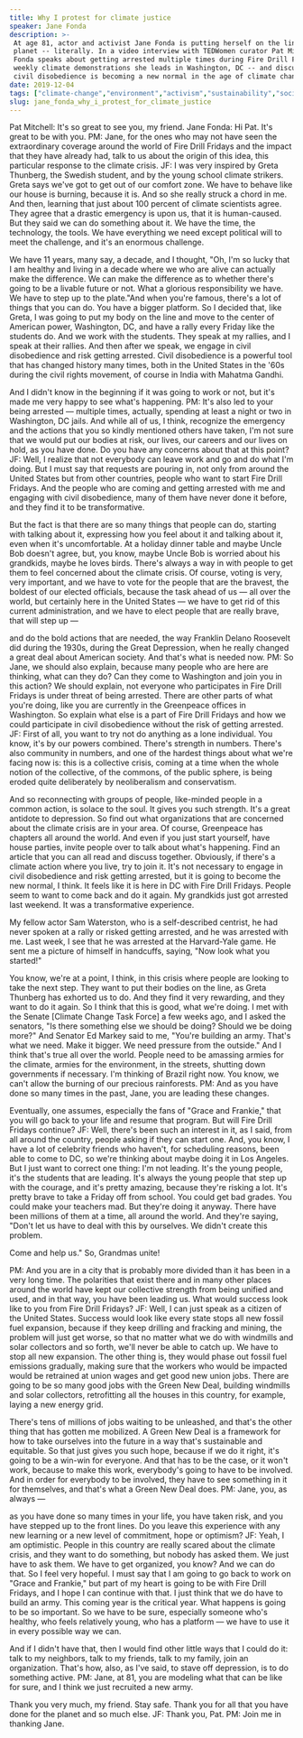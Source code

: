 ```yaml
---
title: Why I protest for climate justice
speaker: Jane Fonda
description: >-
 At age 81, actor and activist Jane Fonda is putting herself on the line for the
 planet -- literally. In a video interview with TEDWomen curator Pat Mitchell,
 Fonda speaks about getting arrested multiple times during Fire Drill Fridays, the
 weekly climate demonstrations she leads in Washington, DC -- and discusses why
 civil disobedience is becoming a new normal in the age of climate change.
date: 2019-12-04
tags: ["climate-change","environment","activism","sustainability","social-change","protests","society","politics"]
slug: jane_fonda_why_i_protest_for_climate_justice
---
```


Pat Mitchell: It's so great to see you, my friend. Jane Fonda: Hi Pat. It's great to be
with you. PM: Jane, for the ones who may not have seen the extraordinary coverage around
the world of Fire Drill Fridays and the impact that they have already had, talk to us
about the origin of this idea, this particular response to the climate crisis. JF: I was
very inspired by Greta Thunberg, the Swedish student, and by the young school climate
strikers. Greta says we've got to get out of our comfort zone. We have to behave like our
house is burning, because it is. And so she really struck a chord in me. And then,
learning that just about 100 percent of climate scientists agree. They agree that a
drastic emergency is upon us, that it is human-caused. But they said we can do something
about it. We have the time, the technology, the tools. We have everything we need except
political will to meet the challenge, and it's an enormous challenge.

We have 11 years, many say, a decade, and I thought, "Oh, I'm so lucky that I am healthy
and living in a decade where we who are alive can actually make the difference. We can
make the difference as to whether there's going to be a livable future or not. What a
glorious responsibility we have. We have to step up to the plate."And when you're famous,
there's a lot of things that you can do. You have a bigger platform. So I decided that,
like Greta, I was going to put my body on the line and move to the center of American
power, Washington, DC, and have a rally every Friday like the students do. And we work
with the students. They speak at my rallies, and I speak at their rallies. And then after
we speak, we engage in civil disobedience and risk getting arrested. Civil disobedience is
a powerful tool that has changed history many times, both in the United States in the '60s
during the civil rights movement, of course in India with Mahatma Gandhi.

And I didn't know in the beginning if it was going to work or not, but it's made me very
happy to see what's happening. PM: It's also led to your being arrested — multiple times,
actually, spending at least a night or two in Washington, DC jails. And while all of us, I
think, recognize the emergency and the actions that you so kindly mentioned others have
taken, I'm not sure that we would put our bodies at risk, our lives, our careers and our
lives on hold, as you have done. Do you have any concerns about that at this point? JF:
Well, I realize that not everybody can leave work and go and do what I'm doing. But I must
say that requests are pouring in, not only from around the United States but from other
countries, people who want to start Fire Drill Fridays. And the people who are coming and
getting arrested with me and engaging with civil disobedience, many of them have never
done it before, and they find it to be transformative.

But the fact is that there are so many things that people can do, starting with talking
about it, expressing how you feel about it and talking about it, even when it's
uncomfortable. At a holiday dinner table and maybe Uncle Bob doesn't agree, but, you know,
maybe Uncle Bob is worried about his grandkids, maybe he loves birds. There's always a way
in with people to get them to feel concerned about the climate crisis. Of course, voting
is very, very important, and we have to vote for the people that are the bravest, the
boldest of our elected officials, because the task ahead of us — all over the world, but
certainly here in the United States — we have to get rid of this current administration,
and we have to elect people that are really brave, that will step up —

and do the bold actions that are needed, the way Franklin Delano Roosevelt did during the
1930s, during the Great Depression, when he really changed a great deal about American
society. And that's what is needed now. PM: So Jane, we should also explain, because many
people who are here are thinking, what can they do? Can they come to Washington and join
you in this action? We should explain, not everyone who participates in Fire Drill Fridays
is under threat of being arrested. There are other parts of what you're doing, like you
are currently in the Greenpeace offices in Washington. So explain what else is a part of
Fire Drill Fridays and how we could participate in civil disobedience without the risk of
getting arrested. JF: First of all, you want to try not do anything as a lone individual.
You know, it's by our powers combined. There's strength in numbers. There's also community
in numbers, and one of the hardest things about what we're facing now is: this is a
collective crisis, coming at a time when the whole notion of the collective, of the
commons, of the public sphere, is being eroded quite deliberately by neoliberalism and
conservatism.

And so reconnecting with groups of people, like-minded people in a common action, is
solace to the soul. It gives you such strength. It's a great antidote to depression. So
find out what organizations that are concerned about the climate crisis are in your area.
Of course, Greenpeace has chapters all around the world. And even if you just start
yourself, have house parties, invite people over to talk about what's happening. Find an
article that you can all read and discuss together. Obviously, if there's a climate action
where you live, try to join it. It's not necessary to engage in civil disobedience and
risk getting arrested, but it is going to become the new normal, I think. It feels like it
is here in DC with Fire Drill Fridays. People seem to want to come back and do it again.
My grandkids just got arrested last weekend. It was a transformative experience.

My fellow actor Sam Waterston, who is a self-described centrist, he had never spoken at a
rally or risked getting arrested, and he was arrested with me. Last week, I see that he
was arrested at the Harvard-Yale game. He sent me a picture of himself in handcuffs,
saying, "Now look what you started!"

You know, we're at a point, I think, in this crisis where people are looking to take the
next step. They want to put their bodies on the line, as Greta Thunberg has exhorted us to
do. And they find it very rewarding, and they want to do it again. So I think that this is
good, what we're doing. I met with the Senate [Climate Change Task Force] a few weeks ago,
and I asked the senators, "Is there something else we should be doing? Should we be doing
more?" And Senator Ed Markey said to me, "You're building an army. That's what we need.
Make it bigger. We need pressure from the outside." And I think that's true all over the
world. People need to be amassing armies for the climate, armies for the environment, in
the streets, shutting down governments if necessary. I'm thinking of Brazil right now. You
know, we can't allow the burning of our precious rainforests. PM: And as you have done so
many times in the past, Jane, you are leading these changes.

Eventually, one assumes, especially the fans of "Grace and Frankie," that you will go back
to your life and resume that program. But will Fire Drill Fridays continue? JF: Well,
there's been such an interest in it, as I said, from all around the country, people asking
if they can start one. And, you know, I have a lot of celebrity friends who haven't, for
scheduling reasons, been able to come to DC, so we're thinking about maybe doing it in Los
Angeles. But I just want to correct one thing: I'm not leading. It's the young people,
it's the students that are leading. It's always the young people that step up with the
courage, and it's pretty amazing, because they're risking a lot. It's pretty brave to take
a Friday off from school. You could get bad grades. You could make your teachers mad. But
they're doing it anyway. There have been millions of them at a time, all around the world.
And they're saying, "Don't let us have to deal with this by ourselves. We didn't create
this problem.

Come and help us." So, Grandmas unite!

PM: And you are in a city that is probably more divided than it has been in a very long
time. The polarities that exist there and in many other places around the world have kept
our collective strength from being unified and used, and in that way, you have been
leading us. What would success look like to you from Fire Drill Fridays? JF: Well, I can
just speak as a citizen of the United States. Success would look like every state stops
all new fossil fuel expansion, because if they keep drilling and fracking and mining, the
problem will just get worse, so that no matter what we do with windmills and solar
collectors and so forth, we'll never be able to catch up. We have to stop all new
expansion. The other thing is, they would phase out fossil fuel emissions gradually,
making sure that the workers who would be impacted would be retrained at union wages and
get good new union jobs. There are going to be so many good jobs with the Green New Deal,
building windmills and solar collectors, retrofitting all the houses in this country, for
example, laying a new energy grid.

There's tens of millions of jobs waiting to be unleashed, and that's the other thing that
has gotten me mobilized. A Green New Deal is a framework for how to take ourselves into the
future in a way that's sustainable and equitable. So that just gives you such hope,
because if we do it right, it's going to be a win-win for everyone. And that has to be the
case, or it won't work, because to make this work, everybody's going to have to be
involved. And in order for everybody to be involved, they have to see something in it for
themselves, and that's what a Green New Deal does. PM: Jane, you, as always
—

as you have done so many times in your life, you have taken risk, and you have stepped up
to the front lines. Do you leave this experience with any new learning or a new level of
commitment, hope or optimism? JF: Yeah, I am optimistic. People in this country are really
scared about the climate crisis, and they want to do something, but nobody has asked them.
We just have to ask them. We have to get organized, you know? And we can do that. So I
feel very hopeful. I must say that I am going to go back to work on "Grace and Frankie,"
but part of my heart is going to be with Fire Drill Fridays, and I hope I can continue
with that. I just think that we do have to build an army. This coming year is the critical
year. What happens is going to be so important. So we have to be sure, especially someone
who's healthy, who feels relatively young, who has a platform — we have to use it in every
possible way we can.

And if I didn't have that, then I would find other little ways that I could do it: talk to
my neighbors, talk to my friends, talk to my family, join an organization. That's how,
also, as I've said, to stave off depression, is to do something active. PM: Jane, at 81,
you are modeling what that can be like for sure, and I think we just recruited a new
army.

Thank you very much, my friend. Stay safe. Thank you for all that you have done for the
planet and so much else. JF: Thank you, Pat. PM: Join me in thanking Jane.

<!--
ad_duration=3.33
comment_count=22
event="TEDWomen 2019"
external_duration=0
external_start_time=0
has_talk_citation=0
intro_duration=11.82
is_subtitle_required="False"
is_talk_featured="True"
language="en"
language_swap="False"
native_language="en"
number_of_related_talks=6
number_of_speakers=1
number_of_subtitled_videos=16
number_of_tags=8
number_of_talk_download_languages=16
number_of_talk_more_resources=0
number_of_talk_recommendations=0
number_of_talks_take_actions=1
post_ad_duration=0.83
published_timestamp="2019-12-10 15:57:55"
recording_date="2019-12-04"
speaker_description="Actor and activist"
speaker_is_published=1
speaker_name="Jane Fonda"
talk_more_resources=[]
talk_name="Why I protest for climate justice"
talks_tags=["climate-change","environment","activism","sustainability","social-change","protests","society","politics"]
url_audio="https://download.ted.com/talks/JaneFonda_2019W.mp3?apikey=acme-roadrunner"
url_photo_speaker="https://pe.tedcdn.com/images/ted/edec386a8c76a678fc4d9295db8fec407d5167ba_254x191.jpg"
url_photo_talk="https://s3.amazonaws.com/talkstar-photos/uploads/01847356-d424-4a14-af45-3c802b8cdb96/JaneFonda_2019W-embed.jpg"
url_webpage="https://www.ted.com/talks/jane_fonda_why_i_protest_for_climate_justice"
video_type_name="TED Stage Talk"
-->